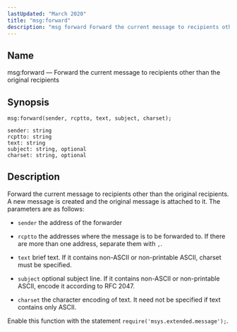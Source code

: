 ```yaml
---
lastUpdated: "March 2020"
title: "msg:forward"
description: "msg forward Forward the current message to recipients other than the original recipients msg forward sender rcptto text subject charset Forward the current message to recipients other than the original recipients A new message is created and the original message is attached to it The parameters are as follows sender..."
---
```


<a name="lua.ref.msg_forward"></a> 
## Name

msg:forward — Forward the current message to recipients other than the original recipients

<a name="idp16733472"></a> 
## Synopsis

`msg:forward(sender, rcptto, text, subject, charset);`

```
sender: string
rcptto: string
text: string
subject: string, optional
charset: string, optional
```
<a name="idp16736560"></a> 
## Description

Forward the current message to recipients other than the original recipients. A new message is created and the original message is attached to it. The parameters are as follows:

*   `sender` the address of the forwarder

*   `rcptto` the addresses where the message is to be forwarded to. If there are more than one address, separate them with `,`.

*   `text` brief text. If it contains non-ASCII or non-printable ASCII, charset must be specified.

*   `subject` optional subject line. If it contains non-ASCII or non-printable ASCII, encode it according to RFC 2047.

*   `charset` the character encoding of text. It need not be specified if text contains only ASCII.

Enable this function with the statement `require('msys.extended.message');`.